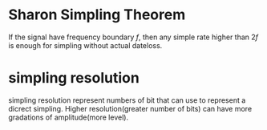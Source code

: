 # Sharon Simpling Theorem
If the signal have frequency boundary $f$, then any simple rate higher than $2f$ 
is enough for simpling without actual dateloss.

# simpling resolution
simpling resolution represent numbers of bit that can use to represent a dicrect 
simpling. Higher resolution(greater number of bits) can have more gradations of 
amplitude(more level).
